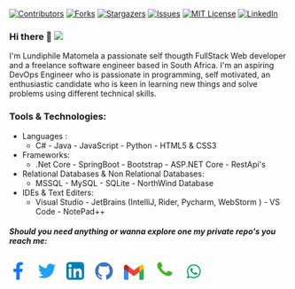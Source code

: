 <a name="readme-top"></a>
<!--
*** Thanks for checking out the Best-README-Template. If you have a suggestion
*** that would make this better, please fork the repo and create a pull request
*** or simply open an issue with the tag "enhancement".
*** Don't forget to give the project a star!
*** Thanks again! Now go create something AMAZING! :D
-->



<!-- PROJECT SHIELDS -->
<!--
*** I'm using markdown "reference style" links for readability.
*** Reference links are enclosed in brackets [ ] instead of parentheses ( ).
*** See the bottom of this document for the declaration of the reference variables
*** for contributors-url, forks-url, etc. This is an optional, concise syntax you may use.
*** https://www.markdownguide.org/basic-syntax/#reference-style-links
-->
[![Contributors][contributors-shield]][contributors-url]
[![Forks][forks-shield]][forks-url]
[![Stargazers][stars-shield]][stars-url]
[![Issues][issues-shield]][issues-url]
[![MIT License][license-shield]][license-url]
[![LinkedIn][linkedin-shield]][linkedin-url]


### Hi there 👋 ![](https://visitor-badge.glitch.me/badge?page_id=khethokuhle01.khethokuhle01)
I'm Lundiphile Matomela a passionate self thougth FullStack Web developer and a freelance software engineer based in South Africa.
I'm an aspiring DevOps Engineer who is passionate in programming, self motivated, an enthusiastic candidate who is keen in learning new things and solve problems using different technical skills.

### Tools & Technologies:
- Languages :
  - C# - Java - JavaScript - Python - HTML5 & CSS3
- Frameworks:
  - .Net Core - SpringBoot - Bootstrap - ASP.NET Core - RestApi's
- Relational Databases & Non Relational Databases:
  - MSSQL - MySQL - SQLite - NorthWind Database
- IDEs & Text Editers:
  - Visual Studio - JetBrains (IntelliJ, Rider, Pycharm, WebStorm ) - VS Code - NotePad++

##### Should you need anything or wanna explore one my private repo's you reach me:

[1]: https://www.facebook.com/profile.php?id=100004553656782
[2]: https://www.twitter.com/Lundie_Matomela
[3]: https://www.linkedin.com/in/lundiphile-matomela-67552a1a3
[4]: https://www.github.com/khethokuhle01

[![facebook](https://github.com/Khethokuhle01/khethokuhle01/blob/icons/facebook.png (Facebook))][1] &nbsp; &nbsp;
[![github](https://github.com/Khethokuhle01/khethokuhle01/blob/icons/twitter.png (Twitter))][2]  &nbsp; &nbsp;
[![twitter](https://github.com/Khethokuhle01/khethokuhle01/blob/icons/linkedin.png (LinkeIn))][3]  &nbsp; &nbsp;
[![linkedin](https://github.com/Khethokuhle01/khethokuhle01/blob/icons/github.png (GitHub))][4]  &nbsp; &nbsp;
<a href="mailto:lundiphile@gmail.com"><img alt="email" width="36px" src="https://github.com/Khethokuhle01/khethokuhle01/blob/icons/email.png" /></a>  &nbsp; &nbsp;
<a href="https://tel:+27730974872" ><img alt="Call" width="38px"  src="https://github.com/Khethokuhle01/khethokuhle01/blob/icons/phone.png" /></a>  &nbsp;
<a href="https://wa.me/2770974872"><img alt="whatsapp" width="42px" src="https://github.com/Khethokuhle01/khethokuhle01/blob/icons/whatsapp.png" /></a> 



<!--
**Khethokuhle01/khethokuhle01** is a ✨ _special_ ✨ repository because its `README.md` (this file) appears on your GitHub profile.

Here are some ideas to get you started:

- 🔭 I’m currently working on ...
- 🌱 I’m currently learning ...
- 👯 I’m looking to collaborate on ...
- 🤔 I’m looking for help with ...
- 💬 Ask me about ...
- 📫 How to reach me: ...
- 😄 Pronouns: ...
- ⚡ Fun fact: ...
-->

<!-- MARKDOWN LINKS & IMAGES -->
<!-- https://www.markdownguide.org/basic-syntax/#reference-style-links -->
[contributors-shield]: https://img.shields.io/github/contributors/othneildrew/Best-README-Template.svg?style=for-the-badge
[contributors-url]: https://github.com/khethokuhle01/khethokuhle01/graphs/contributors
[forks-shield]: https://img.shields.io/github/forks/othneildrew/Best-README-Template.svg?style=for-the-badge
[forks-url]: https://github.com/othneildrew/Best-README-Template/network/members
[stars-shield]: https://img.shields.io/github/stars/othneildrew/Best-README-Template.svg?style=for-the-badge
[stars-url]: https://github.com/khethokuhle01/khethokuhle01/stargazers
[issues-shield]: https://img.shields.io/github/issues/othneildrew/Best-README-Template.svg?style=for-the-badge
[issues-url]: https://github.com/khethokuhle01/khethokuhle01/issues
[license-shield]: https://img.shields.io/github/license/othneildrew/Best-README-Template.svg?style=for-the-badge
[license-url]: https://github.com/othneildrew/Best-README-Template/blob/master/LICENSE.txt
[linkedin-shield]: https://img.shields.io/badge/-LinkedIn-black.svg?style=for-the-badge&logo=linkedin&colorB=555
[linkedin-url]: https://www.linkedin.com/in/lundiphile-matomela-67552a1a3
